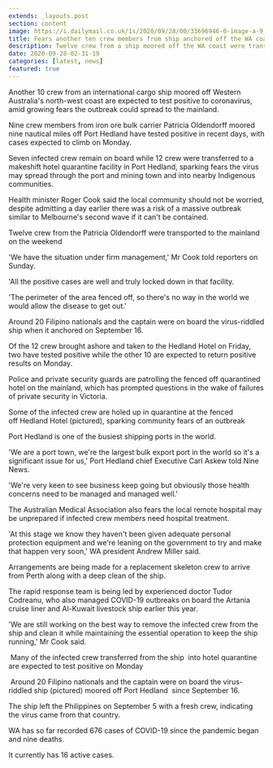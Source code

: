 ```yaml
---
extends: _layouts.post
section: content
image: https://i.dailymail.co.uk/1s/2020/09/28/00/33696946-0-image-a-9_1601249960703.jpg 
title: Fears another ten crew members from ship anchored off the WA coast could have coronavirus 
description: Twelve crew from a ship moored off the WA coast were transferred to a quarantine facility in Port Hedland, sparking fears the virus may spread through the town and into Indigenous communities. 
date: 2020-09-28-02-31-19 
categories: [latest, news] 
featured: true 
--- 
```

Another 10 crew from an international cargo ship moored off Western Australia's north-west coast are expected to test positive to coronavirus, amid growing fears the outbreak could spread to the mainland.

Nine crew members from iron ore bulk carrier Patricia Oldendorff moored nine nautical miles off Port Hedland have tested positive in recent days, with cases expected to climb on Monday. 

Seven infected crew remain on board while 12 crew were transferred to a makeshift hotel quarantine facility in Port Hedland, sparking fears the virus may spread through the port and mining town and into nearby Indigenous communities. 

Health minister Roger Cook said the local community should not be worried, despite admitting a day earlier there was a risk of a massive outbreak similar to Melbourne's second wave if it can't be contained.

Twelve crew from the Patricia Oldendorff were transported to the mainland on the weekend

'We have the situation under firm management,' Mr Cook told reporters on Sunday.

'All the positive cases are well and truly locked down in that facility.

'The perimeter of the area fenced off, so there's no way in the world we would allow the disease to get out.'

Around 20 Filipino nationals and the captain were on board the virus-riddled ship when it anchored on September 16. 

Of the 12 crew brought ashore and taken to the Hedland Hotel on Friday, two have tested positive while the other 10 are expected to return positive results on Monday. 

Police and private security guards are patrolling the fenced off quarantined hotel on the mainland, which has prompted questions in the wake of failures of private security in Victoria.

Some of the infected crew are holed up in quarantine at the fenced off Hedland Hotel (pictured), sparking community fears of an outbreak

Port Hedland is one of the busiest shipping ports in the world. 

'We are a port town, we're the largest bulk export port in the world so it's a significant issue for us,' Port Hedland chief Executive Carl Askew told Nine News.

'We're very keen to see business keep going but obviously those health concerns need to be managed and managed well.'

The Australian Medical Association also fears the local remote hospital may be unprepared if infected crew members need hospital treatment.

'At this stage we know they haven't been given adequate personal protection equipment and we're leaning on the government to try and make that happen very soon,' WA president Andrew Miller said.

 

Arrangements are being made for a replacement skeleton crew to arrive from Perth along with a deep clean of the ship.

The rapid response team is being led by experienced doctor Tudor Codreanu, who also managed COVID-19 outbreaks on board the Artania cruise liner and Al-Kuwait livestock ship earlier this year.

'We are still working on the best way to remove the infected crew from the ship and clean it while maintaining the essential operation to keep the ship running,' Mr Cook said.

 Many of the infected crew transferred from the ship  into hotel quarantine are expected to test positive on Monday

 Around 20 Filipino nationals and the captain were on board the virus-riddled ship (pictured) moored off Port Hedland  since September 16.

The ship left the Philippines on September 5 with a fresh crew, indicating the virus came from that country. 

WA has so far recorded 676 cases of COVID-19 since the pandemic began and nine deaths.

It currently has 16 active cases.

